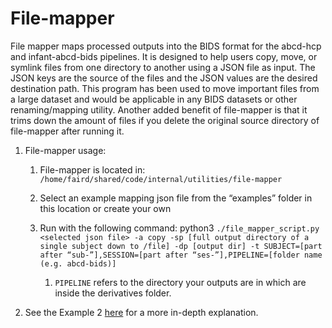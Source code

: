 # File-mapper

File mapper maps processed outputs into the BIDS format for the abcd-hcp and infant-abcd-bids pipelines. It is designed to help users copy, move, or symlink files from one directory to another using a JSON file as input. The JSON keys are the source of the files and the JSON values are the desired destination path. This program has been used to move important files from a large dataset and would be applicable in any BIDS datasets or other renaming/mapping utility. Another added benefit of file-mapper is that it trims down the amount of files if you delete the original source directory of file-mapper after running it.

1. File-mapper usage:

    1. File-mapper is located in: `/home/faird/shared/code/internal/utilities/file-mapper`

    2. Select an example mapping json file from the “examples” folder in this location or create your own
    
    3. Run with the following command: python3 `./file_mapper_script.py <selected json file> -a copy -sp [full output directory of a single subject down to /file] -dp [output dir] -t SUBJECT=[part after “sub-”],SESSION=[part after “ses-”],PIPELINE=[folder name (e.g. abcd-bids)]`

        1. `PIPELINE` refers to the directory your outputs are in which are inside the derivatives folder.

2. See the Example 2 [here](https://github.com/DCAN-Labs/file-mapper) for a more in-depth explanation.